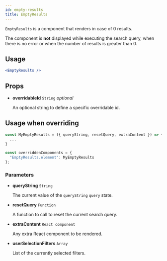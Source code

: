 ```yaml
---
id: empty-results
title: EmptyResults
---
```


`EmptyResults` is a component that renders in case of 0 results.

The component is **not** displayed while executing the search query, when there is no error or when the number of
results is greater than 0.

## Usage

```jsx
<EmptyResults />
```

## Props

* **overridableId** `String` *optional*

  An optional string to define a specific overridable id.

## Usage when overriding

```jsx
const MyEmptyResults = ({ queryString, resetQuery, extraContent }) => {
  ...
}

const overriddenComponents = {
  "EmptyResults.element": MyEmptyResults
};
```

### Parameters

* **queryString** `String`

  The current value of the `queryString` `query` state.

* **resetQuery** `Function`

  A function to call to reset the current search query.

* **extraContent** `React component`

  Any extra React component to be rendered.

* **userSelectionFilters** `Array`

  List of the currently selected filters.
